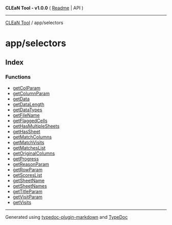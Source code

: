 **CLEaN Tool - v1.0.0** ( [Readme](../../README.md) \| API )

***

[CLEaN Tool](../../modules.md) / app/selectors

# app/selectors

## Index

### Functions

- [getColParam](functions/getColParam.md)
- [getColumnParam](functions/getColumnParam.md)
- [getData](functions/getData.md)
- [getDataLength](functions/getDataLength.md)
- [getDataTypes](functions/getDataTypes.md)
- [getFileName](functions/getFileName.md)
- [getFlaggedCells](functions/getFlaggedCells.md)
- [getHasMultipleSheets](functions/getHasMultipleSheets.md)
- [getHasSheet](functions/getHasSheet.md)
- [getMatchColumns](functions/getMatchColumns.md)
- [getMatchVisits](functions/getMatchVisits.md)
- [getMatchesList](functions/getMatchesList.md)
- [getOriginalColumns](functions/getOriginalColumns.md)
- [getProgress](functions/getProgress.md)
- [getReasonParam](functions/getReasonParam.md)
- [getRowParam](functions/getRowParam.md)
- [getScoresList](functions/getScoresList.md)
- [getSheetName](functions/getSheetName.md)
- [getSheetNames](functions/getSheetNames.md)
- [getTitleParam](functions/getTitleParam.md)
- [getVisitParam](functions/getVisitParam.md)
- [getVisits](functions/getVisits.md)

***

Generated using [typedoc-plugin-markdown](https://www.npmjs.com/package/typedoc-plugin-markdown) and [TypeDoc](https://typedoc.org/)

